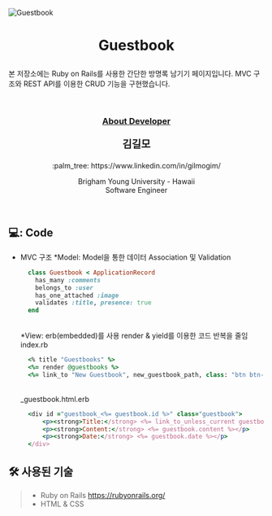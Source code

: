 ![Guestbook](https://user-images.githubusercontent.com/59432666/128343662-e58adbd3-4e7a-4506-808d-63dbc61c0390.png)
# <p align="center"> Guestbook</p>

<p>
본 저장소에는 Ruby on Rails를 사용한 간단한 방명록 남기기 페이지입니다. MVC 구조와 REST API를 이용한 CRUD 기능을 구현했습니다.
</p>
<br/>


### <p align="center" style="text-decoration:underline">About Developer</p>

**<p align="center" style="font-size:15pt">김길모</p>**
<p align="center">:palm_tree: https://www.linkedin.com/in/gilmogim/ </p>
<p align="center">
Brigham Young University - Hawaii<br/>
Software Engineer<br/>
</p>
<br/>

## 💻: Code


- MVC 구조
  *Model: Model을 통한 데이터 Association 및 Validation
  
  ```ruby   
    class Guestbook < ApplicationRecord
      has_many :comments  
      belongs_to :user
      has_one_attached :image
      validates :title, presence: true
    end
  ```
  <br/>
  *View: erb(embedded)를 사용 render & yield를 이용한 코드 반복을 줄임
  index.rb
  
  ```ruby 
    <% title "Guestbooks" %>
    <%= render @guestbooks %>
    <%= link_to "New Guestbook", new_guestbook_path, class: "btn btn-primary" %>  
  ```
  
  <br/>
  _guestbook.html.erb
  
  ```ruby 
    <div id ="guestbook_<%= guestbook.id %>" class="guestbook">
        <p><strong>Title:</strong> <%= link_to_unless_current guestbook.title, guestbook %></p>
        <p><strong>Content:</strong> <%= guestbook.content %></p>
        <p><strong>Date:</strong> <%= guestbook.date %></p>
    </div>
  ```
 

## :hammer_and_wrench: 사용된 기술
> + Ruby on Rails https://rubyonrails.org/
> + HTML & CSS

<br/>
